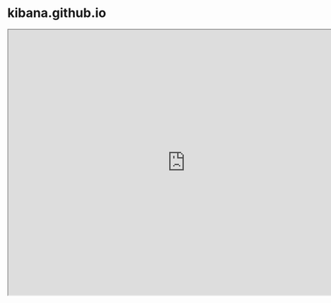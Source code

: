 # kibana.github.io


<iframe src="https://kibanaftransaction-itauproduction.zflow.com.br/s/assistente/app/kibana#/dashboard/5c0aeb40-f2c5-11ea-8174-357bbb06fd4b?embed=true&_g=(filters:!())&_a=(description:'',filters:!(('$state':(store:appState),meta:(alias:!n,controlledBy:'1599077430764',disabled:!f,index:'004ced60-42a5-11ea-8fb1-21598fa682b7',key:oauthClientGroup,negate:!f,params:(query:assistente),type:phrase),query:(match:(oauthClientGroup:(query:assistente,type:phrase))))),fullScreenMode:!f,options:(hidePanelTitles:!f,useMargins:!t),panels:!((embeddableConfig:(title:''),gridData:(h:10,i:a740c0c9-4736-429e-92e9-4df5255e62bc,w:5,x:0,y:0),id:'0dcc0af0-6462-11ea-8174-357bbb06fd4b',panelIndex:a740c0c9-4736-429e-92e9-4df5255e62bc,type:visualization,version:'7.5.2'),(embeddableConfig:(title:''),gridData:(h:10,i:f72af803-8e1d-46e4-957f-b7981c19a3c9,w:23,x:5,y:0),id:d7a55790-5275-11ea-8174-357bbb06fd4b,panelIndex:f72af803-8e1d-46e4-957f-b7981c19a3c9,type:visualization,version:'7.5.2'),(embeddableConfig:(title:'Filtro+Canais+e+fluxo'),gridData:(h:10,i:'8a38d20f-1d1c-411f-bb8f-5e8c6a47ef7b',w:20,x:28,y:0),id:'08f95b00-ddb5-11ea-8174-357bbb06fd4b',panelIndex:'8a38d20f-1d1c-411f-bb8f-5e8c6a47ef7b',title:'Filtro+Canais+e+fluxo',type:visualization,version:'7.5.2'),(embeddableConfig:(title:''),gridData:(h:8,i:'085d1ae4-965c-40b3-9649-a3cdc120a091',w:6,x:0,y:10),id:'3b83f260-d8d8-11ea-8174-357bbb06fd4b',panelIndex:'085d1ae4-965c-40b3-9649-a3cdc120a091',type:visualization,version:'7.5.2'),(embeddableConfig:(title:''),gridData:(h:8,i:'6e238b36-2c5d-45e8-86cb-59c93cee00ea',w:5,x:6,y:10),id:'4ad65c00-d8f9-11ea-8174-357bbb06fd4b',panelIndex:'6e238b36-2c5d-45e8-86cb-59c93cee00ea',type:visualization,version:'7.5.2'),(embeddableConfig:(title:''),gridData:(h:8,i:'104eb493-9e65-4f47-8dd3-923f92d0d757',w:5,x:11,y:10),id:'8b52fef0-d8f9-11ea-8174-357bbb06fd4b',panelIndex:'104eb493-9e65-4f47-8dd3-923f92d0d757',type:visualization,version:'7.5.2'),(embeddableConfig:(title:''),gridData:(h:8,i:'6b8c0d76-6420-4be9-8fb6-e445a3b0bb83',w:6,x:16,y:10),id:c36b2a80-d8fc-11ea-8174-357bbb06fd4b,panelIndex:'6b8c0d76-6420-4be9-8fb6-e445a3b0bb83',type:visualization,version:'7.5.2'),(embeddableConfig:(title:''),gridData:(h:8,i:'16934334-4fa2-4c96-b6c2-b8f37c905d1f',w:5,x:22,y:10),id:f9d11990-d8fc-11ea-8174-357bbb06fd4b,panelIndex:'16934334-4fa2-4c96-b6c2-b8f37c905d1f',type:visualization,version:'7.5.2'),(embeddableConfig:(title:''),gridData:(h:8,i:'6f420db7-5f38-4aae-afe6-d6491c71a44f',w:7,x:27,y:10),id:ab8cc0d0-0d82-11eb-8174-357bbb06fd4b,panelIndex:'6f420db7-5f38-4aae-afe6-d6491c71a44f',type:visualization,version:'7.5.2'),(embeddableConfig:(colors:('An%C3%A1lise+de+cr%C3%A9dito':%230A50A1,Aprovados:%23052B51,'Dados+Completos':%231F78C1,'Dados+b%C3%A1sicos':%2382B5D8,Erros:%23E24D42,Simula%C3%A7%C3%B5es:%23C15C17,Total:%2399440A,banklinemobile:%23EF843C,icarros:%2364B0C8,olx:%23511749),title:'',vis:(colors:('An%C3%A1lise+de+cr%C3%A9dito':%230A50A1,Aprovados:%23052B51,'Dados+Completos':%231F78C1,'Dados+b%C3%A1sicos':%2382B5D8,Erros:%23BF1B00,Simula%C3%A7%C3%B5es:%23C15C17,Total:%2399440A,banklinemobile:%23EF843C,icarros:%2364B0C8,olx:%23511749))),gridData:(h:41,i:'6aecbcc7-a81c-4b19-b98f-bb8637d6542b',w:14,x:34,y:10),id:'8f5e3bc0-4f35-11ea-8174-357bbb06fd4b',panelIndex:'6aecbcc7-a81c-4b19-b98f-bb8637d6542b',type:visualization,version:'7.5.2'),(embeddableConfig:(timeRange:(from:now-3M,to:now)),gridData:(h:11,i:dc1c544b-fe72-4486-93e5-1d28bc50b906,w:11,x:0,y:18),id:f4ce3210-f81f-11ea-8174-357bbb06fd4b,panelIndex:dc1c544b-fe72-4486-93e5-1d28bc50b906,type:visualization,version:'7.5.2'),(embeddableConfig:(timeRange:(from:now-3M,to:now)),gridData:(h:11,i:'71fcb75c-c57e-4cfc-a436-ff3a1a5e2d54',w:11,x:11,y:18),id:dc9efbb0-f820-11ea-8174-357bbb06fd4b,panelIndex:'71fcb75c-c57e-4cfc-a436-ff3a1a5e2d54',type:visualization,version:'7.5.2'),(embeddableConfig:(timeRange:(from:now-3M,to:now)),gridData:(h:11,i:dba6a39c-92c6-4ecc-b9e6-27c4902a8b0e,w:12,x:22,y:18),id:'42b3a4a0-f821-11ea-8174-357bbb06fd4b',panelIndex:dba6a39c-92c6-4ecc-b9e6-27c4902a8b0e,type:visualization,version:'7.5.2'),(embeddableConfig:(colors:(bankline:%2370DBED,banklinemobile:%2364B0C8,canalproprioitau:%23F4D598,icarros:%230A437C,itauveiculos:%23EF843C,olx:%23962D82,olx-assistente:%23AEA2E0),timeRange:(from:now-3M,to:now),vis:(colors:(bankline:%2370DBED,banklinemobile:%2364B0C8,canalproprioitau:%23F4D598,icarros:%230A437C,itauveiculos:%23EF843C,mercadolivre:%23967302,olx:%23962D82,olx-assistente:%23AEA2E0))),gridData:(h:12,i:'44e40b2b-a0d1-4c93-a862-340c9f0007d5',w:11,x:0,y:29),id:'005b2a30-f45a-11ea-8174-357bbb06fd4b',panelIndex:'44e40b2b-a0d1-4c93-a862-340c9f0007d5',type:visualization,version:'7.5.2'),(embeddableConfig:(colors:(bankline:%2370DBED,banklinemobile:%2364B0C8,canalproprioitau:%23F4D598,icarros:%230A437C,itauveiculos:%23EF843C,olx:%23962D82,olx-assistente:%23AEA2E0),timeRange:(from:now-3M,to:now),vis:(colors:(bankline:%2370DBED,banklinemobile:%2364B0C8,canalproprioitau:%23F4D598,icarros:%230A437C,itauveiculos:%23EF843C,mercadolivre:%23967302,olx:%23962D82,olx-assistente:%23AEA2E0))),gridData:(h:12,i:'28cf150f-7418-4c96-94d0-1118a29fbb81',w:11,x:11,y:29),id:'62fa6600-f45b-11ea-8174-357bbb06fd4b',panelIndex:'28cf150f-7418-4c96-94d0-1118a29fbb81',type:visualization,version:'7.5.2'),(embeddableConfig:(colors:(bankline:%2370DBED,banklinemobile:%2364B0C8,canalproprioitau:%23F4D598,icarros:%230A437C,itauveiculos:%23EF843C,olx:%23962D82,olx-assistente:%23AEA2E0),timeRange:(from:now-3M,to:now),vis:(colors:(bankline:%2370DBED,banklinemobile:%2364B0C8,canalproprioitau:%23F4D598,icarros:%230A437C,itauveiculos:%23EF843C,mercadolivre:%23967302,olx:%23962D82,olx-assistente:%23AEA2E0))),gridData:(h:12,i:'49edca14-d476-41b2-8520-bf4037b19721',w:12,x:22,y:29),id:'876b82c0-f45c-11ea-8174-357bbb06fd4b',panelIndex:'49edca14-d476-41b2-8520-bf4037b19721',type:visualization,version:'7.5.2'),(embeddableConfig:(colors:(bankline:%2370DBED,banklinemobile:%2364B0C8,canalproprioitau:%23F9E2D2,icarros:%230A437C,itauveiculos:%23EF843C,mercadolivre:%23F2C96D,olx:%23962D82,olx-assistente:%23AEA2E0),title:'',vis:(colors:(bankline:%2370DBED,banklinemobile:%2364B0C8,canalproprioitau:%23F9E2D2,icarros:%230A437C,itauveiculos:%23EF843C,mercadolivre:%23967302,olx:%23962D82,olx-assistente:%23AEA2E0))),gridData:(h:11,i:'5faf19d1-b7ba-4e29-a53f-fdee0d096c86',w:12,x:0,y:41),id:'04a188c0-51bf-11ea-8174-357bbb06fd4b',panelIndex:'5faf19d1-b7ba-4e29-a53f-fdee0d096c86',type:visualization,version:'7.5.2'),(embeddableConfig:(colors:(BANK:%23F9934E,CORBAN:%23962D82),title:'',vis:(colors:(BANK:%23F9934E,CORBAN:%23962D82,PJ:%230A50A1))),gridData:(h:11,i:c2bf2a15-bb93-40dd-9596-fc1845513f06,w:9,x:13,y:41),id:'54031a20-f389-11ea-8174-357bbb06fd4b',panelIndex:c2bf2a15-bb93-40dd-9596-fc1845513f06,type:visualization,version:'7.5.2'),(embeddableConfig:(colors:(APPROVED:%237EB26D,ERROR:%23E24D42,REJECTED:%23F2C96D),legendOpen:!f,title:'Status+An%C3%A1lise+de+cr%C3%A9dito',vis:(colors:(APPROVED:%237EB26D,ERROR:%23E24D42,REJECTED:%23F2C96D),legendOpen:!t)),gridData:(h:11,i:'8d0e44a2-7279-42cf-a535-41335e79cbb5',w:10,x:23,y:41),id:'8efec020-5276-11ea-8174-357bbb06fd4b',panelIndex:'8d0e44a2-7279-42cf-a535-41335e79cbb5',title:'Status+An%C3%A1lise+de+cr%C3%A9dito',type:visualization,version:'7.5.2'),(embeddableConfig:(),gridData:(h:11,i:ad6094dd-202a-4b73-85b9-b22358d44dd2,w:48,x:0,y:52),id:ffbe1900-f36b-11ea-8174-357bbb06fd4b,panelIndex:ad6094dd-202a-4b73-85b9-b22358d44dd2,type:visualization,version:'7.5.2'),(embeddableConfig:(colors:(bankline:%2370DBED,banklinemobile:%2364B0C8,canalproprioitau:%23F9E2D2,icarros:%230A437C,itauveiculos:%23EF843C,olx:%23962D82,olx-assistente:%23AEA2E0),vis:(colors:(bankline:%2370DBED,banklinemobile:%2364B0C8,canalproprioitau:%23F9E2D2,icarros:%230A437C,itauveiculos:%23EF843C,mercadolivre:%23967302,olx:%23962D82,olx-assistente:%23AEA2E0))),gridData:(h:11,i:f3c4a77d-83bb-4e6f-b499-779d05d50823,w:48,x:0,y:63),id:fdb426f0-f365-11ea-8174-357bbb06fd4b,panelIndex:f3c4a77d-83bb-4e6f-b499-779d05d50823,type:visualization,version:'7.5.2'),(embeddableConfig:(colors:(BANK:%23F9934E,CORBAN:%23962D82),vis:(colors:(BANK:%23F9934E,CORBAN:%23962D82,PJ:%230A50A1))),gridData:(h:10,i:c634e04b-217c-46dc-8300-b18712d9b1a2,w:48,x:0,y:74),id:'30a789e0-f379-11ea-8174-357bbb06fd4b',panelIndex:c634e04b-217c-46dc-8300-b18712d9b1a2,type:visualization,version:'7.5.2'),(embeddableConfig:(title:''),gridData:(h:5,i:'10880a62-edca-47e3-9423-dacc2b4c6d64',w:3,x:0,y:84),id:'190f3090-4397-11ea-b93f-352104a90573',panelIndex:'10880a62-edca-47e3-9423-dacc2b4c6d64',type:visualization,version:'7.5.2'),(embeddableConfig:(title:''),gridData:(h:5,i:f4c03c9d-b912-4c10-818d-1a13eefc1699,w:45,x:3,y:84),id:'747e7310-5412-11ea-8174-357bbb06fd4b',panelIndex:f4c03c9d-b912-4c10-818d-1a13eefc1699,type:visualization,version:'7.5.2'),(embeddableConfig:(),gridData:(h:12,i:'0bc1d335-e93a-45d8-98d6-310808bd1e05',w:48,x:0,y:89),id:cd031410-f36c-11ea-8174-357bbb06fd4b,panelIndex:'0bc1d335-e93a-45d8-98d6-310808bd1e05',type:visualization,version:'7.5.2'),(embeddableConfig:(colors:(bankline:%23CFFAFF,banklinemobile:%2364B0C8,canalproprioitau:%23F9E2D2,icarros:%230A437C,itauveiculos:%23EF843C,olx:%23962D82,olx-assistente:%23AEA2E0),vis:(colors:(bankline:%23CFFAFF,banklinemobile:%2364B0C8,canalproprioitau:%23F9E2D2,icarros:%230A437C,itauveiculos:%23EF843C,mercadolivre:%23967302,olx:%23962D82,olx-assistente:%23AEA2E0))),gridData:(h:11,i:c8a4c844-07f0-4785-a972-e8ce89a2bcc7,w:48,x:0,y:101),id:b8991fe0-f369-11ea-8174-357bbb06fd4b,panelIndex:c8a4c844-07f0-4785-a972-e8ce89a2bcc7,type:visualization,version:'7.5.2'),(embeddableConfig:(colors:(BANK:%23EF843C,CORBAN:%23962D82),vis:(colors:(BANK:%23EF843C,CORBAN:%23962D82,PJ:%230A50A1))),gridData:(h:9,i:'69dc0d84-21db-4437-8a9b-a5f20b5da0e4',w:48,x:0,y:112),id:f0f127b0-f379-11ea-8174-357bbb06fd4b,panelIndex:'69dc0d84-21db-4437-8a9b-a5f20b5da0e4',type:visualization,version:'7.5.2'),(embeddableConfig:(),gridData:(h:10,i:e2b445b3-5348-43ba-8de2-eb42cb11a0f7,w:48,x:0,y:121),id:'975d8770-f36f-11ea-8174-357bbb06fd4b',panelIndex:e2b445b3-5348-43ba-8de2-eb42cb11a0f7,type:visualization,version:'7.5.2'),(embeddableConfig:(colors:(bankline:%2370DBED,banklinemobile:%2364B0C8,canalproprioitau:%23F9E2D2,icarros:%230A437C,itauveiculos:%23EF843C,olx:%23BA43A9,olx-assistente:%23AEA2E0),vis:(colors:(bankline:%2370DBED,banklinemobile:%2364B0C8,canalproprioitau:%23F9E2D2,icarros:%230A437C,itauveiculos:%23EF843C,mercadolivre:%23967302,olx:%23BA43A9,olx-assistente:%23AEA2E0))),gridData:(h:12,i:b8743e85-e279-4536-b58f-9d07d86bd081,w:48,x:0,y:131),id:'0e685140-f2c8-11ea-8174-357bbb06fd4b',panelIndex:b8743e85-e279-4536-b58f-9d07d86bd081,type:visualization,version:'7.5.2'),(embeddableConfig:(colors:(BANK:%23EF843C,CORBAN:%23BA43A9,PJ:%230A50A1),vis:(colors:(BANK:%23EF843C,CORBAN:%23962D82,PJ:%230A50A1))),gridData:(h:10,i:'56fa6e66-094a-4d54-841e-6035ad6b8713',w:48,x:0,y:143),id:'6939b150-f385-11ea-8174-357bbb06fd4b',panelIndex:'56fa6e66-094a-4d54-841e-6035ad6b8713',type:visualization,version:'7.5.2'),(embeddableConfig:(title:''),gridData:(h:9,i:'3dd83701-3701-45fb-b296-343b999cb727',w:7,x:0,y:153),id:d1f2f5f0-dda3-11ea-8174-357bbb06fd4b,panelIndex:'3dd83701-3701-45fb-b296-343b999cb727',type:visualization,version:'7.5.2'),(embeddableConfig:(),gridData:(h:9,i:bea86464-0258-4b8d-a870-4783a643055e,w:23,x:7,y:153),id:'1d83ca00-5404-11ea-8174-357bbb06fd4b',panelIndex:bea86464-0258-4b8d-a870-4783a643055e,type:visualization,version:'7.5.2'),(embeddableConfig:(),gridData:(h:23,i:e669e762-ee1d-48c2-b184-ac87ea096a02,w:18,x:30,y:153),id:'2fd3e760-5271-11ea-8174-357bbb06fd4b',panelIndex:e669e762-ee1d-48c2-b184-ac87ea096a02,type:visualization,version:'7.5.2'),(embeddableConfig:(),gridData:(h:14,i:a5336e3d-0ff0-4571-a109-1e76e13bd69f,w:30,x:0,y:162),id:f59abe90-51d3-11ea-8174-357bbb06fd4b,panelIndex:a5336e3d-0ff0-4571-a109-1e76e13bd69f,type:visualization,version:'7.5.2'),(embeddableConfig:(),gridData:(h:15,i:'586955de-2857-4d46-91e5-f0db4c4e0909',w:8,x:32,y:176),id:'3ba8bcd0-d8f6-11ea-8174-357bbb06fd4b',panelIndex:'586955de-2857-4d46-91e5-f0db4c4e0909',type:visualization,version:'7.5.2'),(embeddableConfig:(title:''),gridData:(h:15,i:a90bcf6e-6085-4aee-b7ab-167b95608c9c,w:8,x:40,y:176),id:'06c3ac90-e266-11ea-8174-357bbb06fd4b',panelIndex:a90bcf6e-6085-4aee-b7ab-167b95608c9c,type:visualization,version:'7.5.2')),query:(language:kuery,query:''),timeRestore:!f,title:'Funil%2FAn%C3%A1lise-Cr%C3%A9dito+Copy+Gabi',viewMode:view)" height="600" width="800"></iframe>
